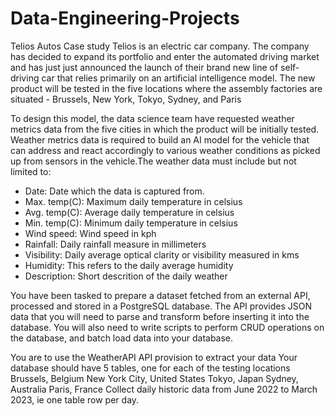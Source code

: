 # Data-Engineering-Projects
Telios Autos Case study
Telios is an electric car company. The company has decided to expand its portfolio and enter the automated driving market 
and has just just announced the launch of their brand new line of self-driving car that relies primarily on an artificial intelligence model. 
The new product will be tested in the five locations where the assembly factories are situated - Brussels, New York, Tokyo, Sydney, and Paris


To design this model, the data science team have requested weather metrics data from the five cities in which the product will be initially tested. 
Weather metrics data is required to build an AI model for the vehicle that can address and react accordingly to various weather conditions as picked 
up from sensors in the vehicle.The weather data must include but not limited to:
* Date: Date which the data is captured from.
* Max. temp(C): Maximum daily temperature in celsius
* Avg. temp(C): Average daily temperature in celsius
* Min. temp(C): Minimum daily temperature in celsius
* Wind speed: Wind speed in kph
* Rainfall: Daily rainfall measure in millimeters
* Visibility: Daily average optical clarity or visibility measured in kms
* Humidity: This refers to the daily average humidity 
* Description: Short descrition of the daily weather

You have been tasked to prepare a dataset fetched from an external API, processed and stored in a PostgreSQL database. The API provides JSON data that 
you will need to parse and transform before inserting it into the database. You will also need to write scripts to perform CRUD operations on the database, 
and batch load data into your database.

You are to use the WeatherAPI API provision to extract your data
Your database should have 5 tables, one for each of the testing locations
Brussels, Belgium
New York City, United States
Tokyo, Japan
Sydney, Australia
Paris, France
Collect daily historic data from June 2022 to March 2023, ie one table row per day.


